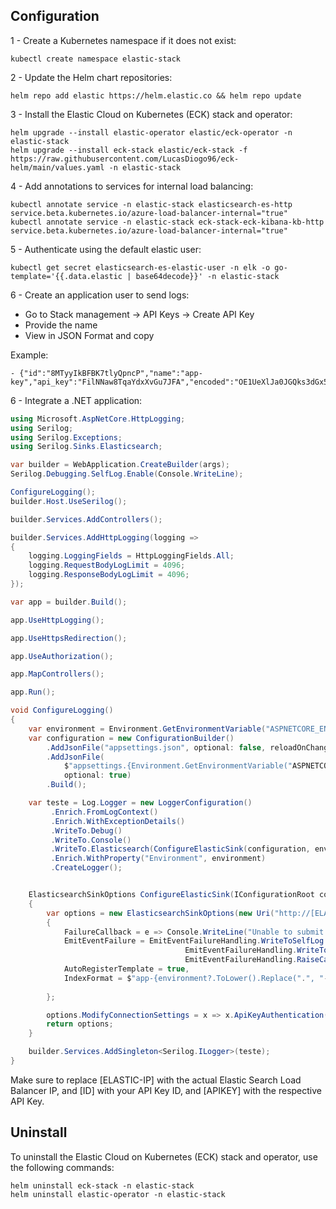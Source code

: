 
## Configuration

1 - Create a Kubernetes namespace if it does not exist:
```
kubectl create namespace elastic-stack
```
2 - Update the Helm chart repositories:
```
helm repo add elastic https://helm.elastic.co && helm repo update
```
3 - Install the Elastic Cloud on Kubernetes (ECK) stack and operator:
```
helm upgrade --install elastic-operator elastic/eck-operator -n elastic-stack
helm upgrade --install eck-stack elastic/eck-stack -f https://raw.githubusercontent.com/LucasDiogo96/eck-helm/main/values.yaml -n elastic-stack
```
4 - Add annotations to services for internal load balancing:
```
kubectl annotate service -n elastic-stack elasticsearch-es-http service.beta.kubernetes.io/azure-load-balancer-internal="true"
kubectl annotate service -n elastic-stack eck-stack-eck-kibana-kb-http service.beta.kubernetes.io/azure-load-balancer-internal="true"
```

5 - Authenticate using the default elastic user:

```
kubectl get secret elasticsearch-es-elastic-user -n elk -o go-template='{{.data.elastic | base64decode}}' -n elastic-stack
```

6 - Create an application user to send logs:

- Go to Stack management -> API Keys -> Create API Key
- Provide the name
- View in JSON Format and copy 

Example:
```
- {"id":"8MTyyIkBFBK7tlyQpncP","name":"app-key","api_key":"FilNNaw8TqaYdxXvGu7JFA","encoded":"OE1UeXlJa0JGQks3dGx5UXBuY1A6RmlsTk5hdzhUcWFZZHhYdkd1N0pGQQ=="}
```
6 - Integrate a .NET application:

```cs
using Microsoft.AspNetCore.HttpLogging;
using Serilog;
using Serilog.Exceptions;
using Serilog.Sinks.Elasticsearch;

var builder = WebApplication.CreateBuilder(args);
Serilog.Debugging.SelfLog.Enable(Console.WriteLine);

ConfigureLogging();
builder.Host.UseSerilog();

builder.Services.AddControllers();

builder.Services.AddHttpLogging(logging =>
{
    logging.LoggingFields = HttpLoggingFields.All;
    logging.RequestBodyLogLimit = 4096;
    logging.ResponseBodyLogLimit = 4096;
});

var app = builder.Build();

app.UseHttpLogging();

app.UseHttpsRedirection();

app.UseAuthorization();

app.MapControllers();

app.Run();

void ConfigureLogging()
{
    var environment = Environment.GetEnvironmentVariable("ASPNETCORE_ENVIRONMENT");
    var configuration = new ConfigurationBuilder()
        .AddJsonFile("appsettings.json", optional: false, reloadOnChange: true)
        .AddJsonFile(
            $"appsettings.{Environment.GetEnvironmentVariable("ASPNETCORE_ENVIRONMENT")}.json",
            optional: true)
        .Build();

    var teste = Log.Logger = new LoggerConfiguration()
         .Enrich.FromLogContext()
         .Enrich.WithExceptionDetails()
         .WriteTo.Debug()
         .WriteTo.Console()
         .WriteTo.Elasticsearch(ConfigureElasticSink(configuration, environment))
         .Enrich.WithProperty("Environment", environment)
         .CreateLogger();


    ElasticsearchSinkOptions ConfigureElasticSink(IConfigurationRoot configuration, string environment)
    {
        var options = new ElasticsearchSinkOptions(new Uri("http://[ELASTIC-IP]:9200"))
        {
            FailureCallback = e => Console.WriteLine("Unable to submit event " + e.MessageTemplate),
            EmitEventFailure = EmitEventFailureHandling.WriteToSelfLog |
                                       EmitEventFailureHandling.WriteToFailureSink |
                                       EmitEventFailureHandling.RaiseCallback,
            AutoRegisterTemplate = true,
            IndexFormat = $"app-{environment?.ToLower().Replace(".", "-")}-{DateTime.UtcNow:yyyy-MM}",
            
        };

        options.ModifyConnectionSettings = x => x.ApiKeyAuthentication("[ID]", "[APIKEY]");
        return options;
    }

    builder.Services.AddSingleton<Serilog.ILogger>(teste);
}
```

Make sure to replace [ELASTIC-IP] with the actual Elastic Search Load Balancer IP, and [ID] with your API Key ID, and [APIKEY] with the respective API Key.

## Uninstall

To uninstall the Elastic Cloud on Kubernetes (ECK) stack and operator, use the following commands:
```
helm uninstall eck-stack -n elastic-stack
helm uninstall elastic-operator -n elastic-stack
```




